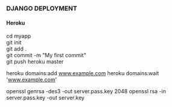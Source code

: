 ### DJANGO DEPLOYMENT

#### Heroku

cd myapp\
git init\
git add .\
git commit -m "My first commit"\
git push heroku master

heroku domains:add www.example.com
heroku domains:wait 'www.example.com'

openssl genrsa -des3 -out server.pass.key 2048
openssl rsa -in server.pass.key -out server.key